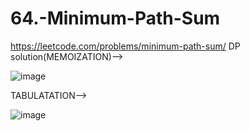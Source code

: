 # 64.-Minimum-Path-Sum
https://leetcode.com/problems/minimum-path-sum/
DP solution(MEMOIZATION)-->

![image](https://user-images.githubusercontent.com/102652030/174017769-360a6613-26d7-4a48-89ca-64bd3015b098.png)


TABULATATION-->


![image](https://user-images.githubusercontent.com/102652030/174017953-04f33389-ce04-41ac-8647-6673175da973.png)
